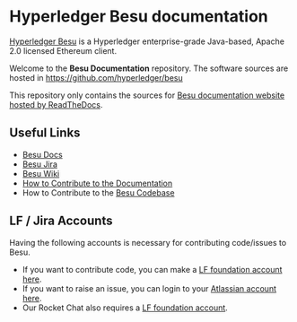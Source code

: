 # Hyperledger Besu documentation

[Hyperledger Besu](https://github.com/hyperledger/besu/) is a Hyperledger enterprise-grade Java-based,
Apache 2.0 licensed Ethereum client.

Welcome to the **Besu Documentation** repository.
The software sources are hosted in https://github.com/hyperledger/besu

This repository only contains the sources for [Besu documentation website hosted by ReadTheDocs](https://besu.hyperledger.org/).


## Useful Links

* [Besu Docs](http://besu.hyperledger.org/)
* [Besu Jira](https://jira.hyperledger.org/projects/BESU/issues)
* [Besu Wiki](https://wiki.hyperledger.org/display/BESU/Hyperledger+Besu)
* [How to Contribute to the Documentation](CONTRIBUTING.md)
* How to Contribute to the [Besu Codebase](https://github.com/hyperledger/besu/blob/master/CONTRIBUTING.md)


## LF / Jira Accounts

Having the following accounts is necessary for contributing code/issues to Besu.  
* If you want to contribute code, you can make a [LF foundation account here](#).  
* If you want to raise an issue, you can login to your [Atlassian account here](https://id.atlassian.com/).   
* Our Rocket Chat also requires a [LF foundation account](#).
